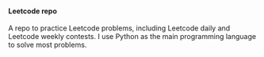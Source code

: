 <h4>
  Leetcode repo 
</h4>
<p>
  A repo to practice Leetcode problems, including Leetcode daily and Leetcode weekly contests. I use Python as the main programming language to solve most problems.
</p>
